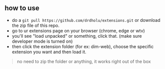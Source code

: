 ## how to use

- do a `git pull https://github.com/drdholu/extensions.git` or download the zip file of this repo.
- go to ur extensions page on your browser (chrome, edge or wtv)
- you'll see "load unpacked" or something, click that. (make sure developer mode is turned on)
- then click the extension folder (for ex: dim-web), choose the specific extension you want and then load it. 

> no need to zip the folder or anything, it works right out of the box
